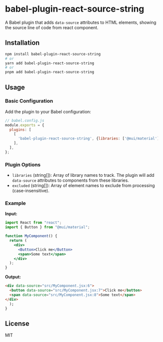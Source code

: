 # babel-plugin-react-source-string

A Babel plugin that adds `data-source` attributes to HTML elements, showing the source line of code from react component.

## Installation

```bash
npm install babel-plugin-react-source-string
# or
yarn add babel-plugin-react-source-string
# or
pnpm add babel-plugin-react-source-string
```

## Usage

### Basic Configuration

Add the plugin to your Babel configuration:

```javascript
// babel.config.js
module.exports = {
  plugins: [
    [
      'babel-plugin-react-source-string', {libraries: ['@mui/material'], excluded:['MyComponent', 'p', 'span']},
    ],
  ],
};
```

### Plugin Options

- `libraries` (string[]): Array of library names to track. The plugin will add `data-source` attributes to components from these libraries.
- `excluded` (string[]): Array of element names to exclude from processing (case-insensitive).

### Example

**Input:**

```jsx
import React from "react";
import { Button } from "@mui/material";

function MyComponent() {
  return (
    <div>
      <Button>Click me</Button>
      <span>Some text</span>
    </div>
  );
}
```

**Output:**

```html
<div data-source="src/MyComponent.jsx:6">
  <button data-source="src/MyComponent.jsx:7">Click me</button>
  <span data-source="src/MyComponent.jsx:8">Some text</span>
</div>
  );
}
```

## License

MIT
